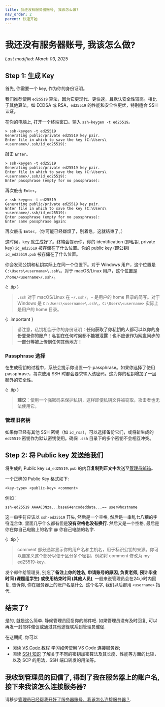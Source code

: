 ```yaml
---
title: 我还没有服务器账号, 我该怎么做?
nav_order: 2
parent: 快速开始
---
```



# 我还没有服务器账号, 我该怎么做?

*Last modified: March 03, 2025*

## Step 1: 生成 Key

首先, 你需要一个 key, 作为你的身份证明。

我们推荐使用 `ed25519` 算法，因为它更现代、更快速，且默认安全性较高。相比于其他算法，如 ECDSA 或 RSA，`ed25519` 的性能和安全性更优，特别适合 SSH 认证。

在你的电脑上, 打开一个终端窗口。输入 `ssh-keygen -t ed25519`。

~~~text
> ssh-keygen -t ed25519
Generating public/private ed25519 key pair.
Enter file in which to save the key (C:\Users\<username>/.ssh/id_ed25519):
~~~

敲击 `Enter`。

~~~text
> ssh-keygen -t ed25519
Generating public/private ed25519 key pair.
Enter file in which to save the key (C:\Users\<username>/.ssh/id_ed25519):
Enter passphrase (empty for no passphrase):
~~~

再次敲击 `Enter`。

~~~text
> ssh-keygen -t ed25519
Generating public/private ed25519 key pair.
Enter file in which to save the key (C:\Users\<username>/.ssh/id_ed25519):
Enter passphrase (empty for no passphrase):
Enter same passphrase again:
~~~

再次敲击 `Enter`。（你可能已经嫌烦了，别着急，这就结束了。）

这时候，key 就生成好了。终端会提示你，你的 identification (即私钥, private key) `id_ed25519` 被存储在了什么位置。你的 public key (即公钥) `id_ed25519.pub` 被存储在了什么位置。

你会发现公钥和私钥实际上在同一个位置下。对于 Windows 用户，这个位置是 `C:\Users\<username>\.ssh\`。对于 macOS/Linux 用户，这个位置是 `/home/<username>/.ssh/`。

{: .tip }
> `.ssh` 对于 macOS/Linux 在 `~/.ssh/`，`~` 是用户的 home 目录的简写。对于 Windows 是 `C:\Users\<username>\.ssh\`，`C:\Users\<username>` 实际上是用户的 home 目录。

{: .important }
> 请注意，私钥相当于你的身份证明：**任何获取了你私钥的人都可以以你的身份登录你的账户！私钥在任何时候都不能被泄露！也不应该作为网盘同步的一部分等被上传到任何其他地方！**

### Passphrase 选择

在生成密钥的过程中，系统会提示你设置一个 passphrase。如果你选择了使用 passphrase，每次使用 SSH 时都会要求输入该密码。这为你的私钥增加了一层额外的安全性。

{: .tip }
> **建议**：使用一个强密码来保护私钥，这样即便私钥文件被窃取，攻击者也无法使用它。

### 管理旧密钥

如果你已经有其他 SSH 密钥（如 `id_rsa`），可以选择备份它们，或将新生成的 `ed25519` 密钥作为默认密钥使用。确保 `.ssh` 目录下的多个密钥不会相互冲突。

## Step 2: 将 Public key 发送给我们

将生成的 Public key `id_ed25519.pub` 的内容**复制到正文中**发送至[管理员邮箱](mailto:cash_admin@163.com)。

一个正确的 Public Key 格式如下:

```text
<key-type> <public-key> <comment>
```

例如：

```text
ssh-ed25519 AAAAC3Nza...base64encodeddata...== user@hostname
```

这一串字符应该以 `ssh-ed25519` 开头, 然后是一个空格, 然后是一串乱七八糟的字符混合体, 里面几乎什么都有但是**没有空格也没有换行**. 然后又是一个空格, 最后是你在你自己电脑上的名字 @ 你自己电脑的名字.

{: .tip }
> comment 部分通常显示你的用户名和主机名，用于标识公钥的来源。你可以自定义这个部分以便于区分多个密钥，例如将 comment 修改为 my-ed25519-key。

发个邮件给管理员, 别忘了**备注上你的姓名, 申请账号的原因, 负责老师, 预计毕业时间 (课题组学生) 或使用结束时间 (其他人员)**, 一般来说管理员会在24小时内回复, 告诉你, 你在服务器上的账户名是什么. 这个名字, 我们以后都用 `<username>` 指代.

## 结束了?

是的, 就是这么简单. 静候管理员回复你的邮件吧. 如果管理员没有及时回复, 可以再发一封邮件催促或通过其他途径联系到管理员催促.

在这期间, 你可以

- 阅读 [VS Code 教程](vscode) 学习如何使用 VS Code 连接服务器;
- 阅读 [SSH 知识](../knowledge/ssh) 了解关于不同的密钥加密算法及其长度、性能等方面的比较，以及 SCP 的用法，SSH 端口转发的用法等。

## 我收到管理员的回信了, 得到了我在服务器上的账户名, 接下来我该怎么连接服务器?

请移步[管理员已经帮我开好了服务器账号，我该怎么连接服务器？](how-can-i-connect).
